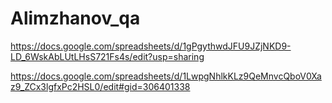 # Alimzhanov_qa
https://docs.google.com/spreadsheets/d/1gPgythwdJFU9JZjNKD9-LD_6WskAbLUtLHsS721Fs4s/edit?usp=sharing

https://docs.google.com/spreadsheets/d/1LwpgNhlkKLz9QeMnvcQboV0Xaz9_ZCx3lgfxPc2HSL0/edit#gid=306401338